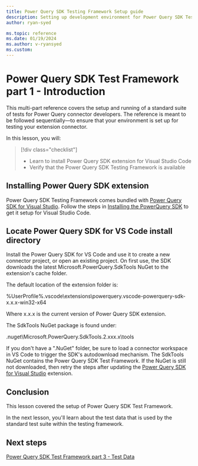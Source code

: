 ```yaml
---
title: Power Query SDK Testing Framework Setup guide
description: Setting up development environment for Power Query SDK Test Framework
author: ryan-syed

ms.topic: reference
ms.date: 01/19/2024
ms.author: v-ryansyed
ms.custom:
---
```


# Power Query SDK Test Framework part 1 - Introduction

This multi-part reference covers the setup and running of a standard suite of tests for Power Query connector developers. The reference is meant to be followed sequentially—to ensure that your environment is set up for testing your extension connector.

In this lesson, you will:

> [!div class="checklist"]
> * Learn to install Power Query SDK extension for Visual Studio Code
> * Verify that the Power Query SDK Testing Framework is available

## Installing Power Query SDK extension

Power Query SDK Testing Framework comes bundled with [Power Query SDK for Visual Studio](https://aka.ms/powerquerysdk). Follow the steps in [Installing the PowerQuery SDK](./../install-sdk.md#installing-the-power-query-sdk) to get it setup for Visual Studio Code.

## Locate Power Query SDK for VS Code install directory

Install the Power Query SDK for VS Code and use it to create a new connector project, or open an existing project. On first use, the SDK downloads the latest Microsoft.PowerQuery.SdkTools NuGet to the extension's cache folder.

The default location of the extension folder is:

%UserProfile%\.vscode\extensions\powerquery.vscode-powerquery-sdk-x.x.x-win32-x64

Where x.x.x is the current version of Power Query SDK extension.

The SdkTools NuGet package is found under:

<extension path>\.nuget\Microsoft.PowerQuery.SdkTools.2.xxx.x\tools

If you don't have a ".NuGet" folder, be sure to load a connector workspace in VS Code to trigger the SDK's autodownload mechanism. The SdkTools NuGet contains the Power Query SDK Test Framework. If the NuGet is still not downloaded, then retry the steps after updating the [Power Query SDK for Visual Studio](https://aka.ms/powerquerysdk) extension.

## Conclusion

This lesson covered the setup of Power Query SDK Test Framework.

In the next lesson, you'll learn about the test data that is used by the standard test suite within the testing framework.

## Next steps

[Power Query SDK Test Framework part 3 - Test Data](../3-data/readme.md)
